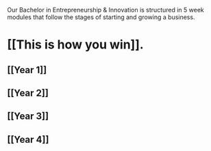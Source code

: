 Our Bachelor in Entrepreneurship & Innovation is structured in 5 week modules that follow the stages of starting and growing a business.

# [[This is how you win]].

## [[Year 1]]

## [[Year 2]]

## [[Year 3]]

## [[Year 4]]